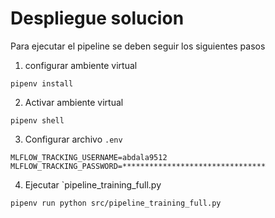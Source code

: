 # Despliegue solucion


Para ejecutar el pipeline se deben seguir los siguientes pasos

1. configurar ambiente virtual

```
pipenv install
```

2. Activar ambiente virtual
```
pipenv shell
```

3. Configurar archivo `.env`

```
MLFLOW_TRACKING_USERNAME=abdala9512
MLFLOW_TRACKING_PASSWORD=********************************
```

4. Ejecutar `pipeline_training_full.py

```
pipenv run python src/pipeline_training_full.py
```